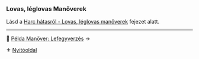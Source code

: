 ### Lovas, léglovas Manőverek

Lásd a [Harc hátasról - Lovas, léglovas manőverek](067_04_lovas_leglovas_manoverek.md) fejezet alatt.

---

🔗 [Példa Manőver: Lefegyverzés](066_08_01_pelda_manover_lefegyverzes.md) →

⚜️ [Nyitóoldal](start.md#6-harcrendszer-%EF%B8%8F)
